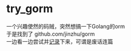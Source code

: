 [记录]:NOTES.md
# try_gorm

一个兴趣使然的码贼，突然想搞一下Golang的orm  
于是找到了 github.com/jinzhu/gorm  
一边看一边尝试并[记录]下来，可谓是废话连篇